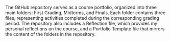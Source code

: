 The GitHub repository serves as a course portfolio, organized into three main folders: First Grading, Midterms, and Finals. Each folder contains three files, representing activities completed during the corresponding grading period. The repository also includes a Reflection file, which provides my personal reflections on the course, and a Portfolio Template file that mirrors the content of the folders in the repository.
